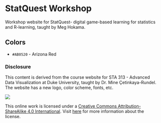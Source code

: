 # StatQuest Workshop

Workshop website for StatQuest- digital game-based learning for statistics and R-learning, 
taught by Meg Hokama.

## Colors

-   `#AB0520` - Arizona Red

### Disclosure

This content is derived from the course website for STA 313 - Advanced Data Visualization at Duke University, taught by Dr. Mine Çetinkaya-Rundel. The website has a new logo, color scheme, fonts, etc.

[![](https://licensebuttons.net/l/by-sa/4.0/88x31.png)](https://creativecommons.org/licenses/by-sa/4.0/)

This online work is licensed under a [Creative Commons Attribution-ShareAlike 4.0 International](https://creativecommons.org/licenses/by-sa/4.0/). Visit [here](https://github.com/dukestatsciintrods/blob/master/LICENSE.md) for more information about the license.
